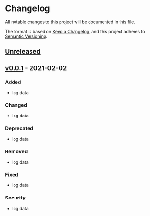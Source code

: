 # Changelog

All notable changes to this project will be documented in this file.

The format is based on [Keep a Changelog](https://keepachangelog.com/en/1.0.0/),
and this project adheres to [Semantic Versioning](https://semver.org/spec/v2.0.0.html).

## [Unreleased](https://github.com/leandergangso/pymysharesdk/compare/v0.0.1...HEAD)

<!-- new release here (do not remove!) -->

## [v0.0.1](https://github.com/leandergangso/pymysharesdk/releases/tag/v0.0.1) - 2021-02-02

### Added

- log data

### Changed

- log data

### Deprecated

- log data

### Removed

- log data

### Fixed

- log data

### Security

- log data
